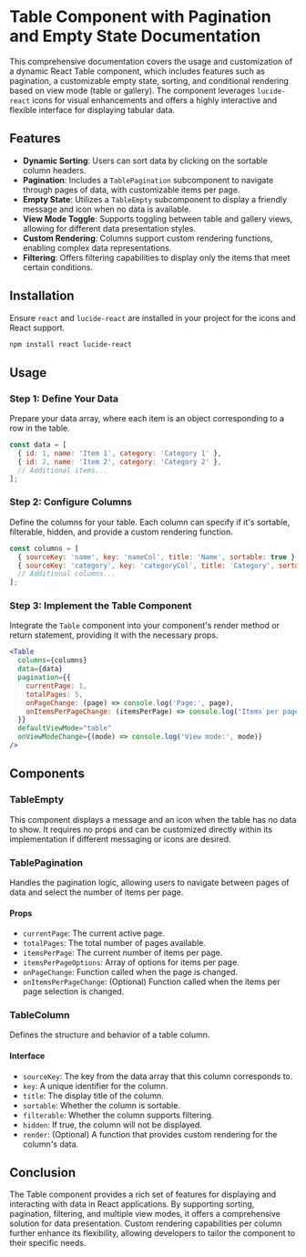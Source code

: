 # Table Component with Pagination and Empty State Documentation

This comprehensive documentation covers the usage and customization of a dynamic React Table component, which includes features such as pagination, a customizable empty state, sorting, and conditional rendering based on view mode (table or gallery). The component leverages `lucide-react` icons for visual enhancements and offers a highly interactive and flexible interface for displaying tabular data.

## Features

- **Dynamic Sorting**: Users can sort data by clicking on the sortable column headers.
- **Pagination**: Includes a `TablePagination` subcomponent to navigate through pages of data, with customizable items per page.
- **Empty State**: Utilizes a `TableEmpty` subcomponent to display a friendly message and icon when no data is available.
- **View Mode Toggle**: Supports toggling between table and gallery views, allowing for different data presentation styles.
- **Custom Rendering**: Columns support custom rendering functions, enabling complex data representations.
- **Filtering**: Offers filtering capabilities to display only the items that meet certain conditions.

## Installation

Ensure `react` and `lucide-react` are installed in your project for the icons and React support.

```bash
npm install react lucide-react
```

## Usage

### Step 1: Define Your Data

Prepare your data array, where each item is an object corresponding to a row in the table.

```javascript
const data = [
  { id: 1, name: 'Item 1', category: 'Category 1' },
  { id: 2, name: 'Item 2', category: 'Category 2' },
  // Additional items...
];
```

### Step 2: Configure Columns

Define the columns for your table. Each column can specify if it's sortable, filterable, hidden, and provide a custom rendering function.

```javascript
const columns = [
  { sourceKey: 'name', key: 'nameCol', title: 'Name', sortable: true },
  { sourceKey: 'category', key: 'categoryCol', title: 'Category', sortable: false },
  // Additional columns...
];
```

### Step 3: Implement the Table Component

Integrate the `Table` component into your component's render method or return statement, providing it with the necessary props.

```jsx
<Table
  columns={columns}
  data={data}
  pagination={{
    currentPage: 1,
    totalPages: 5,
    onPageChange: (page) => console.log('Page:', page),
    onItemsPerPageChange: (itemsPerPage) => console.log('Items per page:', itemsPerPage)
  }}
  defaultViewMode="table"
  onViewModeChange={(mode) => console.log('View mode:', mode)}
/>
```

## Components

### TableEmpty

This component displays a message and an icon when the table has no data to show. It requires no props and can be customized directly within its implementation if different messaging or icons are desired.

### TablePagination

Handles the pagination logic, allowing users to navigate between pages of data and select the number of items per page.

#### Props

- `currentPage`: The current active page.
- `totalPages`: The total number of pages available.
- `itemsPerPage`: The current number of items per page.
- `itemsPerPageOptions`: Array of options for items per page.
- `onPageChange`: Function called when the page is changed.
- `onItemsPerPageChange`: (Optional) Function called when the items per page selection is changed.

### TableColumn

Defines the structure and behavior of a table column.

#### Interface

- `sourceKey`: The key from the data array that this column corresponds to.
- `key`: A unique identifier for the column.
- `title`: The display title of the column.
- `sortable`: Whether the column is sortable.
- `filterable`: Whether the column supports filtering.
- `hidden`: If true, the column will not be displayed.
- `render`: (Optional) A function that provides custom rendering for the column's data.

## Conclusion

The Table component provides a rich set of features for displaying and interacting with data in React applications. By supporting sorting, pagination, filtering, and multiple view modes, it offers a comprehensive solution for data presentation. Custom rendering capabilities per column further enhance its flexibility, allowing developers to tailor the component to their specific needs.